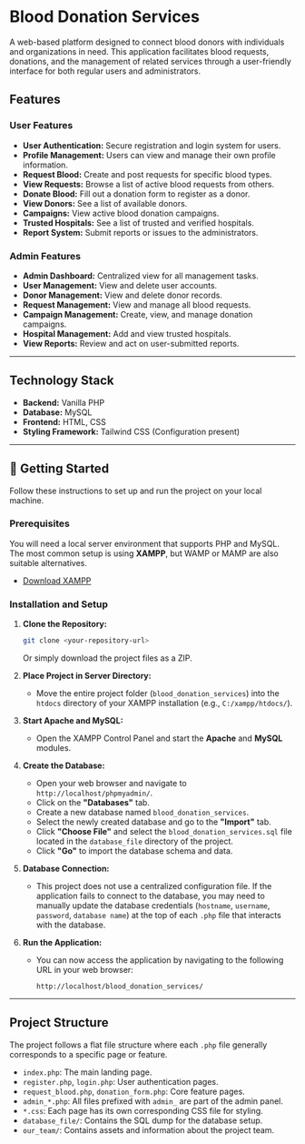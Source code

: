 # Blood Donation Services

A web-based platform designed to connect blood donors with individuals and organizations in need. This application facilitates blood requests, donations, and the management of related services through a user-friendly interface for both regular users and administrators.

## Features

### User Features
- **User Authentication:** Secure registration and login system for users.
- **Profile Management:** Users can view and manage their own profile information.
- **Request Blood:** Create and post requests for specific blood types.
- **View Requests:** Browse a list of active blood requests from others.
- **Donate Blood:** Fill out a donation form to register as a donor.
- **View Donors:** See a list of available donors.
- **Campaigns:** View active blood donation campaigns.
- **Trusted Hospitals:** See a list of trusted and verified hospitals.
- **Report System:** Submit reports or issues to the administrators.

### Admin Features
- **Admin Dashboard:** Centralized view for all management tasks.
- **User Management:** View and delete user accounts.
- **Donor Management:** View and delete donor records.
- **Request Management:** View and manage all blood requests.
- **Campaign Management:** Create, view, and manage donation campaigns.
- **Hospital Management:** Add and view trusted hospitals.
- **View Reports:** Review and act on user-submitted reports.

---

## Technology Stack

*   **Backend:** Vanilla PHP
*   **Database:** MySQL
*   **Frontend:** HTML, CSS
*   **Styling Framework:** Tailwind CSS (Configuration present)

---

## 🚀 Getting Started

Follow these instructions to set up and run the project on your local machine.

### Prerequisites

You will need a local server environment that supports PHP and MySQL. The most common setup is using **XAMPP**, but WAMP or MAMP are also suitable alternatives.

*   [Download XAMPP](https://www.apachefriends.org/index.html)

### Installation and Setup

1.  **Clone the Repository:**
    ```bash
    git clone <your-repository-url>
    ```
    Or simply download the project files as a ZIP.

2.  **Place Project in Server Directory:**
    *   Move the entire project folder (`blood_donation_services`) into the `htdocs` directory of your XAMPP installation (e.g., `C:/xampp/htdocs/`).

3.  **Start Apache and MySQL:**
    *   Open the XAMPP Control Panel and start the **Apache** and **MySQL** modules.

4.  **Create the Database:**
    *   Open your web browser and navigate to `http://localhost/phpmyadmin/`.
    *   Click on the **"Databases"** tab.
    *   Create a new database named `blood_donation_services`.
    *   Select the newly created database and go to the **"Import"** tab.
    *   Click **"Choose File"** and select the `blood_donation_services.sql` file located in the `database_file` directory of the project.
    *   Click **"Go"** to import the database schema and data.

5.  **Database Connection:**
    *   This project does not use a centralized configuration file. If the application fails to connect to the database, you may need to manually update the database credentials (`hostname`, `username`, `password`, `database name`) at the top of each `.php` file that interacts with the database.

6.  **Run the Application:**
    *   You can now access the application by navigating to the following URL in your web browser:
        ```
        http://localhost/blood_donation_services/
        ```

---

## Project Structure

The project follows a flat file structure where each `.php` file generally corresponds to a specific page or feature.

-   `index.php`: The main landing page.
-   `register.php`, `login.php`: User authentication pages.
-   `request_blood.php`, `donation_form.php`: Core feature pages.
-   `admin_*.php`: All files prefixed with `admin_` are part of the admin panel.
-   `*.css`: Each page has its own corresponding CSS file for styling.
-   `database_file/`: Contains the SQL dump for the database setup.
-   `our_team/`: Contains assets and information about the project team.

